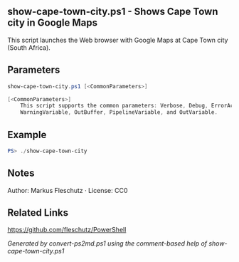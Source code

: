 ## show-cape-town-city.ps1 - Shows Cape Town city in Google Maps

This script launches the Web browser with Google Maps at Cape Town city (South Africa).

## Parameters
```powershell
show-cape-town-city.ps1 [<CommonParameters>]

[<CommonParameters>]
    This script supports the common parameters: Verbose, Debug, ErrorAction, ErrorVariable, WarningAction, 
    WarningVariable, OutBuffer, PipelineVariable, and OutVariable.
```

## Example
```powershell
PS> ./show-cape-town-city

```

## Notes
Author: Markus Fleschutz · License: CC0

## Related Links
https://github.com/fleschutz/PowerShell

*Generated by convert-ps2md.ps1 using the comment-based help of show-cape-town-city.ps1*
